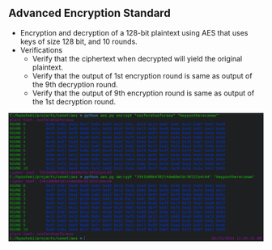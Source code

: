## Advanced Encryption Standard
- Encryption and decryption of a 128-bit plaintext using AES that uses keys of size 128 bit, and 10 rounds. 
- Verifications
  - Verify that the ciphertext when decrypted will yield the original plaintext.
  - Verify that the output of 1st encryption round is same as output of the 9th decryption round.
  - Verify that the output of 9th encryption round is same as output of the 1st decryption round.

![Thumbnail](/aes/report/Images/thumbnail.png)
